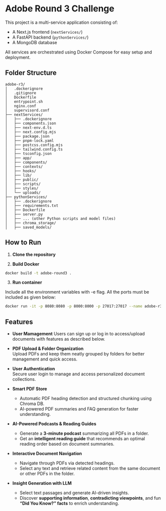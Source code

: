 # Adobe Round 3 Challenge

This project is a multi-service application consisting of:
- A Next.js frontend (`nextServices/`)
- A FastAPI backend (`pythonServices/`)
- A MongoDB database

All services are orchestrated using Docker Compose for easy setup and deployment.

## Folder Structure

```
adobe-r3/
│   .dockerignore
│   .gitignore
│   Dockerfile
│   entrypoint.sh
│   nginx.conf
│   supervisord.conf
├── nextServices/
│   ├── .dockerignore
│   ├── components.json
│   ├── next-env.d.ts
│   ├── next.config.mjs
│   ├── package.json
│   ├── pnpm-lock.yaml
│   ├── postcss.config.mjs
│   ├── tailwind.config.ts
│   ├── tsconfig.json
│   ├── app/
│   ├── components/
│   ├── contexts/
│   ├── hooks/
│   ├── lib/
│   ├── public/
│   ├── scripts/
│   ├── styles/
│   └── uploads/
├── pythonServices/
│   ├── .dockerignore
│   ├── requirements.txt
│   ├── Dockerfile
│   ├── server.py
│   ├── ... (other Python scripts and model files)
│   ├── chroma_storage/
│   ├── saved_models/
```


## How to Run

1. **Clone the repository**

2. **Build Docker**
```bash
docker build -t adobe-round3 .
```

3. **Run container**

Include all the environment variables with -e flag. All the ports must be included as given below:

```bash
docker run -it -p 8080:8080 -p 8000:8000 -p 27017:27017 --name adobe-r3-container -e ADOBE_EMBED_API_KEY="...." -e GOOGLE_API_KEY="...." -e TTS_PROVIDER="..." GEMINI_MODEL="gemini-2.5-flash" -e LLM_PROVIDER="gemini" -e AZURE_TTS_ENDPOINT="...." -e AZURE_TTS_KEY="....."
```

## Features

- **User Mamagement**
   Users can sign up or log in to access/upload documents with features as described below.

- **PDF Upload & Folder Organization**  
  Upload PDFs and keep them neatly grouped by folders for better management and quick access.

- **User Authentication**  
  Secure user login to manage and access personalized document collections.

- **Smart PDF Store**  
  - Automatic PDF heading detection and structured chunking using Chroma DB.  
  - AI-powered PDF summaries and FAQ generation for faster understanding.  

- **AI-Powered Podcasts & Reading Guides**  
  - Generate a **3-minute podcast** summarizing all PDFs in a folder.  
  - Get an **intelligent reading guide** that recommends an optimal reading order based on document summaries.  

- **Interactive Document Navigation**  
  - Navigate through PDFs via detected headings.  
  - Select any text and retrieve related content from the same document or other PDFs in the folder.  

- **Insight Generation with LLM**  
  - Select text passages and generate AI-driven insights.  
  - Discover **supporting information**, **contradicting viewpoints**, and fun **“Did You Know?” facts** to enrich understanding.  


